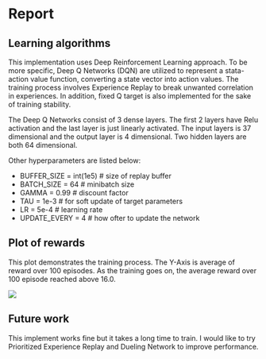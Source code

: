 # Report

## Learning algorithms

This implementation uses Deep Reinforcement Learning approach. To be more specific, Deep Q Networks (DQN) are utilized to represent a stata-action value function, converting a state vector into action values. The training process involves Experience Replay to break unwanted correlation in experiences. In addition, fixed Q target is also implemented for the sake of training stability. 

The Deep Q Networks consist of 3 dense layers. The first 2 layers have Relu activation and the last layer is just linearly activated. The input layers is 37 dimensional and the output layer is 4 dimensional. Two hidden layers are both 64 dimensional. 

Other hyperparameters are listed below:
- BUFFER_SIZE = int(1e5)  # size of replay buffer
- BATCH_SIZE = 64   # minibatch size
- GAMMA = 0.99  # discount factor
- TAU = 1e-3    # for soft update of target parameters
- LR = 5e-4   # learning rate
- UPDATE_EVERY = 4   # how ofter to update the network

## Plot of rewards
This plot demonstrates the training process. The Y-Axis is average of reward over 100 episodes. As the training goes on, the average reward over 100 episode reached above 16.0. 

![](/Figure_1.png)


## Future work
This implement works fine but it takes a long time to train. I would like to try Prioritized Experience Replay and Dueling Network to improve performance. 
